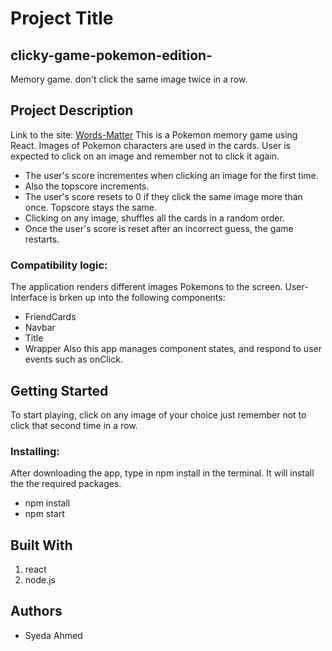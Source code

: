 
# Project Title
## clicky-game-pokemon-edition-
Memory game. don't click the same image twice in a row. 

## Project Description
Link to the site: [Words-Matter](https://syeda-friend-finder1.herokuapp.com/)
This is a Pokemon memory game using React. Images of Pokemon characters are used in the cards. User is expected to click on an image and remember not to click it again. 
  
   * The user's score incrementes when clicking an image for the first time. 
   * Also the topscore increments. 
   * The user's score resets to 0 if they click the same image more than once. Topscore stays the same.
   * Clicking on any image, shuffles all the cards in a random order.
   * Once the user's score is reset after an incorrect guess, the game restarts.

### Compatibility logic:
The application renders different images Pokemons to the screen. 
User-Interface is brken up into the following components:
* FriendCards
* Navbar
* Title
* Wrapper
Also this app manages component states, and respond to user events such as onClick.

## Getting Started
To start playing, click on any image of your choice just remember not to click that second time in a row. 

### Installing:
After downloading the app, type in npm install in the terminal. It will install the the required packages. 
   * npm install 
   * npm start

## Built With
1. react
2. node.js

## Authors
* Syeda Ahmed